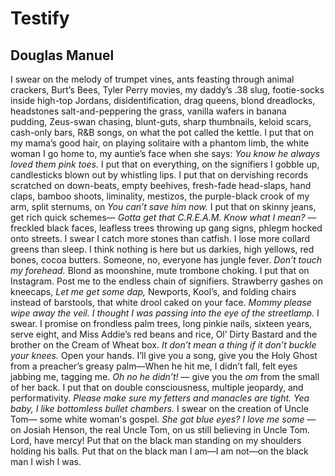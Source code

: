 # Testify
## Douglas Manuel
I swear on the melody of trumpet vines,
ants feasting through animal crackers, Burt’s Bees,
Tyler Perry movies, my daddy’s .38 slug, footie-socks
inside high-top Jordans, disidentification, drag
queens, blond dreadlocks, headstones
salt-and-peppering the grass, vanilla wafers
in banana pudding, Zeus-swan chasing,
blunt-guts, sharp thumbnails, keloid scars,
cash-only bars, R&B songs, on what the pot
called the kettle. I put that on my mama’s good
hair, on playing solitaire with a phantom
limb, the white woman I go home to,
my auntie’s face when she says: _You know_
 _he always loved them pink toes._ I put that on
everything, on the signifiers I gobble up,
candlesticks blown out by whistling lips.
I put that on dervishing records scratched
on down-beats, empty beehives,
fresh-fade head-slaps, hand claps, bamboo shoots,
liminality, mestizos, the purple-black crook
of my arm, split sternums, on _You can’t save_
 _him now._ I put that on skinny jeans, get rich
quick schemes— _Gotta get that C.R.E.A.M. Know what_
 _I mean?_ —freckled black faces, leafless trees
throwing up gang signs, phlegm hocked
onto streets. I swear I catch more stones
than catfish. I lose more collard greens than sleep. I think
nothing is here but us darkies, high yellows, red bones,
cocoa butters. Someone, no, everyone has jungle fever.
 _Don’t touch my forehead._ Blond
as moonshine, mute trombone choking.
I put that on Instagram. Post me to the endless chain
of signifiers. Strawberry gashes on kneecaps, _Let me_
 _get some dap,_ Newports, Kool’s, and folding
chairs instead of barstools, that white drool
caked on your face. _Mommy please wipe away_
 _the veil. I thought I was passing into the eye_
 _of the streetlamp._ I swear. I promise on frondless
palm trees, long pinkie nails, sixteen years, serve eight,
and Miss Addie’s red beans and rice, Ol’ Dirty Bastard
and the brother on the Cream of Wheat box. _It don’t mean_
 _a thing if it don’t buckle your knees._ Open your hands.
I’ll give you a song, give you the Holy Ghost
from a preacher’s greasy palm—When he hit me, I didn’t
fall, felt eyes jabbing me, tagging me. _Oh no he didn’t!_ —
give you the _om_ from the small of her back.
I put that on double consciousness, multiple jeopardy,
and performativity. _Please make sure my fetters_
 _and manacles are tight. Yea baby, I like bottomless_
 _bullet chambers._ I swear on the creation of Uncle Tom—
some white woman's gospel. _She got blue eyes? I love_
 _me some_ —on Josiah Henson, the real Uncle Tom, on us still
believing in Uncle Tom. Lord, have mercy!
Put that on the black man standing on my shoulders holding
his balls. Put that on the black man I am—I am not—on
the black man I wish I was.